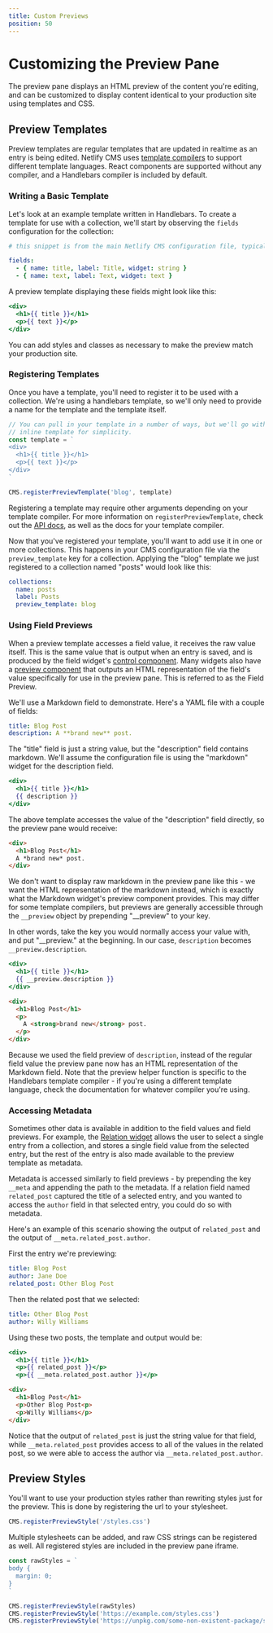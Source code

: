 ```yaml
---
title: Custom Previews
position: 50
---
```


# Customizing the Preview Pane

The preview pane displays an HTML preview of the content you're editing, and can be customized to
display content identical to your production site using templates and CSS.

## Preview Templates

Preview templates are regular templates that are updated in realtime as an entry is being
edited. Netlify CMS uses [template compilers](#) to support different template languages. React
components are supported without any compiler, and a Handlebars compiler is included by
default.

### Writing a Basic Template

Let's look at an example template written in Handlebars. To create a template for use with a
collection, we'll start by observing the `fields` configuration for the collection:

```yaml
# this snippet is from the main Netlify CMS configuration file, typically config.yml

fields:
  - { name: title, label: Title, widget: string }
  - { name: text, label: Text, widget: text }
```

A preview template displaying these fields might look like this:

```handlebars
<div>
  <h1>{{ title }}</h1>
  <p>{{ text }}</p>
</div>
```

You can add styles and classes as necessary to make the preview match your production site.


### Registering Templates

Once you have a template, you'll need to register it to be used with a collection. We're
using a handlebars template, so we'll only need to provide a name for the template and the template
itself.

```js
// You can pull in your template in a number of ways, but we'll go with an
// inline template for simplicity.
const template = `
<div>
  <h1>{{ title }}</h1>
  <p>{{ text }}</p>
</div>
`

CMS.registerPreviewTemplate('blog', template)
```

Registering a template may require other arguments depending on your template compiler. For more
information on `registerPreviewTemplate`, check out the [API docs](#), as well as the docs for your
template compiler.

Now that you've registered your template, you'll want to add use it in one or more collections. This
happens in your CMS configuration file via the `preview_template` key for a collection. Applying the
"blog" template we just registered to a collection named "posts" would look like this:

```yaml
collections:
  name: posts
  label: Posts
  preview_template: blog
```

### Using Field Previews

When a preview template accesses a field value, it receives the raw value itself. This is the same
value that is output when an entry is saved, and is produced by the field widget's [control
component](#).  Many widgets also have a [preview component](#) that outputs an HTML representation of
the field's value specifically for use in the preview pane. This is referred to as the Field
Preview.

We'll use a Markdown field to demonstrate. Here's a YAML file with a couple of fields:

```yaml
title: Blog Post
description: A **brand new** post.
```

The "title" field is just a string value, but the "description" field contains markdown. We'll
assume the configuration file is using the "markdown" widget for the description field.

```handlebars
<div>
  <h1>{{ title }}</h1>
  {{ description }}
</div>
```

The above template accesses the value of the "description" field directly, so the preview pane would
receive:

```html
<div>
  <h1>Blog Post</h1>
  A *brand new* post.
</div>
```

We don't want to display raw markdown in the preview pane like this - we want the HTML
representation of the markdown instead, which is exactly what the Markdown widget's preview
component provides. This may differ for some template compilers, but previews are generally
accessible through the `__preview` object by prepending "__preview" to your key.

In other words, take the key you would normally access your value with, and put "__preview." at the
beginning. In our case, `description` becomes `__preview.description`.

```handlebars
<div>
  <h1>{{ title }}</h1>
  {{ __preview.description }}
</div>
```

```html
<div>
  <h1>Blog Post</h1>
  <p>
    A <strong>brand new</strong> post.
  </p>
</div>
```

Because we used the field preview of `description`, instead of the regular field value the preview
pane now has an HTML representation of the Markdown field. Note that the preview helper function is
specific to the Handlebars template compiler - if you're using a different template language, check
the documentation for whatever compiler you're using.


### Accessing Metadata

Sometimes other data is available in addition to the field values and field previews. For example,
the [Relation widget](#) allows the user to select a single entry from a collection, and stores a
single field value from the selected entry, but the rest of the entry is also made available to the
preview template as metadata.

Metadata is accessed similarly to field previews - by prepending the key `__meta` and appending the
path to the metadata. If a relation field named `related_post` captured the title of a selected
entry, and you wanted to access the `author` field in that selected entry, you could do so with
metadata.

Here's an example of this scenario showing the output of `related_post` and the output of
`__meta.related_post.author`.

First the entry we're previewing:

```yaml
title: Blog Post
author: Jane Doe
related_post: Other Blog Post
```

Then the related post that we selected:

```yaml
title: Other Blog Post
author: Willy Williams
```

Using these two posts, the template and output would be:

```handlebars
<div>
  <h1>{{ title }}</h1>
  <p>{{ related_post }}</p>
  <p>{{ __meta.related_post.author }}</p>
```

```html
<div>
  <h1>Blog Post</h1>
  <p>Other Blog Post<p>
  <p>Willy Williams</p>
</div>
```

Notice that the output of `related_post` is just the string value for that field, while
`__meta.related_post` provides access to all of the values in the related post, so we were able to
access the author via `__meta.related_post.author`.


## Preview Styles

You'll want to use your production styles rather than rewriting styles just for the preview. This is
done by registering the url to your stylesheet.

```js
CMS.registerPreviewStyle('/styles.css')
```

Multiple stylesheets can be added, and raw CSS strings can be registered as well. All registered
styles are included in the preview pane iframe.

```js
const rawStyles = `
body {
  margin: 0;
}
`

CMS.registerPreviewStyle(rawStyles)
CMS.registerPreviewStyle('https://example.com/styles.css')
CMS.registerPreviewStyle('https://unpkg.com/some-non-existent-package/styles.css')
```
